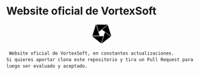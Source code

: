 # Website oficial de VortexSoft

<p align="center">
  <img src="/images/isolated-monochrome-black.png" width="50" height="50">
</p>

<code> Website oficial de VortexSoft, en constantes actualizaciones. Si quieres aportar clona este repositorio y tira un Pull Request para luego ser evaluado y aceptado.</code>
